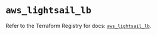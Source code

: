 # `aws_lightsail_lb`

Refer to the Terraform Registry for docs: [`aws_lightsail_lb`](https://registry.terraform.io/providers/hashicorp/aws/4.67.0/docs/resources/lightsail_lb).
